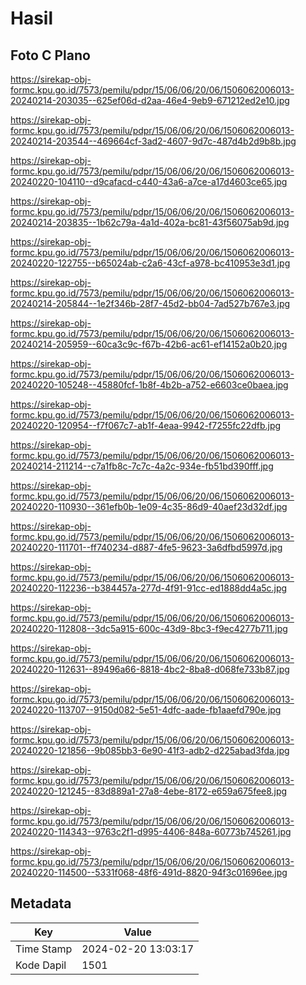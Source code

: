 # Hasil

## Foto C Plano

https://sirekap-obj-formc.kpu.go.id/7573/pemilu/pdpr/15/06/06/20/06/1506062006013-20240214-203035--625ef06d-d2aa-46e4-9eb9-671212ed2e10.jpg

https://sirekap-obj-formc.kpu.go.id/7573/pemilu/pdpr/15/06/06/20/06/1506062006013-20240214-203544--469664cf-3ad2-4607-9d7c-487d4b2d9b8b.jpg

https://sirekap-obj-formc.kpu.go.id/7573/pemilu/pdpr/15/06/06/20/06/1506062006013-20240220-104110--d9cafacd-c440-43a6-a7ce-a17d4603ce65.jpg

https://sirekap-obj-formc.kpu.go.id/7573/pemilu/pdpr/15/06/06/20/06/1506062006013-20240214-203835--1b62c79a-4a1d-402a-bc81-43f56075ab9d.jpg

https://sirekap-obj-formc.kpu.go.id/7573/pemilu/pdpr/15/06/06/20/06/1506062006013-20240220-122755--b65024ab-c2a6-43cf-a978-bc410953e3d1.jpg

https://sirekap-obj-formc.kpu.go.id/7573/pemilu/pdpr/15/06/06/20/06/1506062006013-20240214-205844--1e2f346b-28f7-45d2-bb04-7ad527b767e3.jpg

https://sirekap-obj-formc.kpu.go.id/7573/pemilu/pdpr/15/06/06/20/06/1506062006013-20240214-205959--60ca3c9c-f67b-42b6-ac61-ef14152a0b20.jpg

https://sirekap-obj-formc.kpu.go.id/7573/pemilu/pdpr/15/06/06/20/06/1506062006013-20240220-105248--45880fcf-1b8f-4b2b-a752-e6603ce0baea.jpg

https://sirekap-obj-formc.kpu.go.id/7573/pemilu/pdpr/15/06/06/20/06/1506062006013-20240220-120954--f7f067c7-ab1f-4eaa-9942-f7255fc22dfb.jpg

https://sirekap-obj-formc.kpu.go.id/7573/pemilu/pdpr/15/06/06/20/06/1506062006013-20240214-211214--c7a1fb8c-7c7c-4a2c-934e-fb51bd390fff.jpg

https://sirekap-obj-formc.kpu.go.id/7573/pemilu/pdpr/15/06/06/20/06/1506062006013-20240220-110930--361efb0b-1e09-4c35-86d9-40aef23d32df.jpg

https://sirekap-obj-formc.kpu.go.id/7573/pemilu/pdpr/15/06/06/20/06/1506062006013-20240220-111701--ff740234-d887-4fe5-9623-3a6dfbd5997d.jpg

https://sirekap-obj-formc.kpu.go.id/7573/pemilu/pdpr/15/06/06/20/06/1506062006013-20240220-112236--b384457a-277d-4f91-91cc-ed1888dd4a5c.jpg

https://sirekap-obj-formc.kpu.go.id/7573/pemilu/pdpr/15/06/06/20/06/1506062006013-20240220-112808--3dc5a915-600c-43d9-8bc3-f9ec4277b711.jpg

https://sirekap-obj-formc.kpu.go.id/7573/pemilu/pdpr/15/06/06/20/06/1506062006013-20240220-112631--89496a66-8818-4bc2-8ba8-d068fe733b87.jpg

https://sirekap-obj-formc.kpu.go.id/7573/pemilu/pdpr/15/06/06/20/06/1506062006013-20240220-113707--9150d082-5e51-4dfc-aade-fb1aaefd790e.jpg

https://sirekap-obj-formc.kpu.go.id/7573/pemilu/pdpr/15/06/06/20/06/1506062006013-20240220-121856--9b085bb3-6e90-41f3-adb2-d225abad3fda.jpg

https://sirekap-obj-formc.kpu.go.id/7573/pemilu/pdpr/15/06/06/20/06/1506062006013-20240220-121245--83d889a1-27a8-4ebe-8172-e659a675fee8.jpg

https://sirekap-obj-formc.kpu.go.id/7573/pemilu/pdpr/15/06/06/20/06/1506062006013-20240220-114343--9763c2f1-d995-4406-848a-60773b745261.jpg

https://sirekap-obj-formc.kpu.go.id/7573/pemilu/pdpr/15/06/06/20/06/1506062006013-20240220-114500--5331f068-48f6-491d-8820-94f3c01696ee.jpg


## Metadata

| Key        | Value               |
| ---------- | ------------------- |
| Time Stamp | 2024-02-20 13:03:17 |
| Kode Dapil | 1501                |



